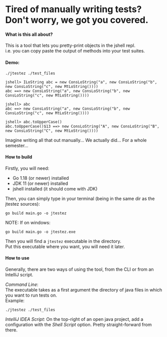# Tired of manually writing tests? Don't worry, we got you covered.
#### What is this all about?
This is a tool that lets you pretty-print objects in the jshell repl.  
i.e. you can copy paste the output of methods into your test suites.  

#### Demo:
```
./jtestez ./test_files
```
```
jshell> ILoString abc = new ConsLoString("a", new ConsLoString("b", new ConsLoString("c", new MtLoString())))
abc ==> new ConsLoString("a", new ConsLoString("b", new ConsLoString("c", new MtLoString())))

jshell> abc
abc ==> new ConsLoString("a", new ConsLoString("b", new ConsLoString("c", new MtLoString())))

jshell> abc.toUpperCase()
abc.toUpperCase()$13 ==> new ConsLoString("A", new ConsLoString("B", new ConsLoString("C", new MtLoString())))
```
Imagine writing all that out manually... We actually did... For a whole semester...

#### How to build
Firstly, you will need:
 - Go 1.18 (or newer) installed
 - JDK 11 (or newer) installed
 - jshell installed (it should come with JDK)

Then, you can simply type in your terminal (being in the same dir as the jtestez sources):
```
go build main.go -o jtestez
```
NOTE: If on windows:
```
go build main.go -o jtestez.exe
```
Then you will find a `jtestez` executable in the directory.  
Put this executable where you want, you will need it later.

#### How to use
Generally, there are two ways of using the tool, from the CLI or from an IntelliJ script.  

*Command Line*:  
The executable takes as a first argument the directory of java files in which you want to run tests on.  
Example:
```
./jtestez ./test_files
```
*IntelliJ IDEA Script:*
On the top-right of an open java project, add a configuration with the *Shell Script* option. Pretty straight-forward from there.
